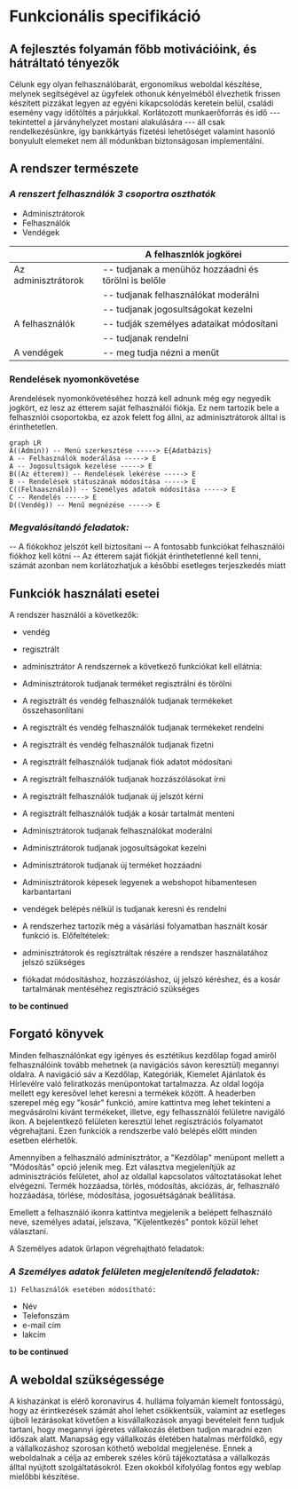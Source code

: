 # Funkcionális specifikáció
## A fejlesztés folyamán főbb motivációink, és hátráltató tényezők
Célunk egy olyan felhasználóbarát, ergonomikus weboldal készítése, melynek segítségével az ügyfelek othonuk kényelméből élvezhetik frissen készített pizzákat legyen az egyéni kikapcsolódás keretein belül, családi esemény vagy időtöltés a párjukkal. 
Korlátozott munkaerőforrás és idő --- tekintettel a járványhelyzet mostani alakulására --- áll csak rendelkezésünkre, így bankkártyás fizetési lehetőséget valamint hasonló bonyulult elemeket nem áll módunkban biztonságosan implementálni.
## A rendszer természete
### ***A renszert felhasználók 3 csoportra oszthatók***
* Adminisztrátorok
* Felhasználók
* Vendégek

|								|A felhasznlók jogkörei									|
|-------------------------------|-------------------------------------------------------|
|Az adminisztrátorok			|-- tudjanak a menühöz hozzáadni és törölni is belőle	|
|								|-- tudjanak felhasználókat moderálni					|
|								|-- tudjanak jogosultságokat kezelni					|
|A felhasználók					|-- tudják személyes adataikat módosítani				|
|								|-- tudjanak rendelni									|
|A vendégek						|-- meg tudja nézni a menűt								|
### Rendelések nyomonkövetése
Arendelések nyomonkövetéséhez hozzá kell adnunk még egy negyedik jogkört, ez lesz az étterem saját felhasználói fiókja. Ez nem tartozik bele a felhasznlói csoportokba, ez azok felett fog állni, az adminisztrátorok álltal is érinthetetlen.
```mermaid
graph LR
A((Admin)) -- Menü szerkesztése -----> E{Adatbázis}
A -- Felhasználók moderálása -----> E
A -- Jogosultságok kezelése -----> E
B((Az étterem)) -- Rendelések lekérése -----> E
B -- Rendelések státuszának módosítása -----> E
C((Felhaasználó)) -- Személyes adatok módosítása -----> E
C -- Rendelés -----> E
D((Vendég)) -- Menű megnézése -----> E

```

### ***Megvalósítandó feladatok:***
-- A fiókokhoz jelszót kell biztosítani
-- A fontosabb funkciókat felhasználói fiókhoz kell kötni
-- Az étterem saját fiókját érinthetetlenné kell tenni, számát azonban nem korlátozhatjuk a későbbi esetleges terjeszkedés miatt
## Funkciók használati esetei
A rendszer használói a következők:

* vendég
* regisztrált
* adminisztrátor
A rendszernek a következő funkciókat kell ellátnia:

* Adminisztrátorok tudjanak terméket regisztrálni és törölni
* A regisztrált és vendég felhasználók tudjanak termékeket összehasonlítani
* A regisztrált és vendég felhasználók tudjanak termékeket rendelni
* A regisztrált és vendég felhasználók tudjanak fizetni
* A regisztrált felhasználók tudjanak fiók adatot módosítani
* A regisztrált felhasználók tudjanak hozzászólásokat írni
* A regisztrált felhasználók tudjanak új jelszót kérni
* A regisztrált felhasználók tudják a kosár tartalmát menteni
* Adminisztrátorok tudjanak felhasználókat moderálni
* Adminisztrátorok tudjanak jogosultságokat kezelni
* Adminisztrátorok tudjanak új terméket hozzáadni
* Adminisztrátorok képesek legyenek a webshopot hibamentesen karbantartani
* vendégek belépés nélkül is tudjanak keresni és rendelni
* A rendszerhez tartozik még a vásárlási folyamatban használt kosár funkció is.
Előfeltételek:

* adminisztrátorok és regisztráltak részére a rendszer használatához jelszó szükséges
* fiókadat módosításhoz, hozzászóláshoz, új jelszó kéréshez, és a kosár tartalmának mentéséhez regisztráció szükséges

**to be continued**
## Forgató könyvek
Minden felhasználónkat egy igényes és esztétikus kezdőlap fogad amiről felhasználóink tovább mehetnek (a navigációs sávon keresztül) megannyi oldalra.
A navigáció sáv a Kezdőlap, Kategóriák, Kiemelet Ajánlatok és Hírlevélre való feliratkozás menüpontokat tartalmazza. Az oldal logója mellett egy keresővel lehet keresni a termékek között. A headerben szerepel még egy "kosár" funkció, amire kattintva meg lehet tekinteni a megvásárolni kívánt termékeket, illetve, egy felhassználói felületre navigáló ikon. A bejelentkező felületen keresztül lehet regisztrációs folyamatot végrehajtani. Ezen funkciók a rendszerbe való belépés előtt minden esetben elérhetők.

Amennyiben a felhasználó adminisztrátor, a "Kezdőlap" menüpont mellett a "Módosítás" opció jelenik meg. Ezt választva megjelenítjük az adminisztrációs felületet, ahol az oldallal kapcsolatos változtatásokat lehet elvégezni. Termék hozzáadsa, törlés, módosítás, akciózás, ár, felhasználó hozzáadása, törlése, módosítása, jogosuétságának beállítása.

Emellett a felhasználó ikonra kattintva megjelenik a belépett felhasználó neve, személyes adatai, jelszava, "Kijelentkezés" pontok közül lehet választani.


A Személyes adatok űrlapon végrehajtható feladatok:


### ***A Személyes adatok felületen megjelenítendő feladatok:***
	1) Felhasználók esetében módosítható:
* Név
* Telefonszám
* e-mail cím
* lakcím

**to be continued**

## A weboldal szükségessége
A kishazánkat is elérő koronavírus 4. hulláma folyamán kiemelt fontosságú, hogy az érintkezések számát ahol lehet csökkentsük, valamint az esetleges újboli lezárásokat követően a kisvállalkozások anyagi bevételeit fenn tudjuk tartani, hogy megannyi ígéretes vállakozás életben tudjon maradni ezen időszak alatt. Manapság egy vállalkozás életében hatalmas mérföldkő, egy a vállalkozáshoz szorosan köthető weboldal megjelenése. Ennek a weboldalnak a célja az emberek széles körű tájékoztatása a vállalkozás álltal nyújtott szolgáltatásokról. Ezen okokból kifolyólag fontos egy weblap mielőbbi készítése.